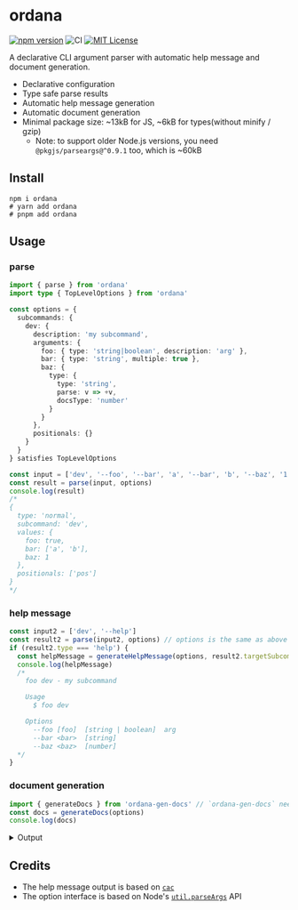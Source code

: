 # ordana

[![npm version](https://badge.fury.io/js/ordana.svg)](https://badge.fury.io/js/ordana) ![CI](https://github.com/sapphi-red/ordana/workflows/CI/badge.svg) [![MIT License](http://img.shields.io/badge/license-MIT-blue.svg?style=flat)](LICENSE)

A declarative CLI argument parser with automatic help message and document generation.

- Declarative configuration
- Type safe parse results
- Automatic help message generation
- Automatic document generation
- Minimal package size: ~13kB for JS, ~6kB for types(without minify / gzip)
  - Note: to support older Node.js versions, you need `@pkgjs/parseargs@^0.9.1` too, which is ~60kB

## Install

```shell
npm i ordana
# yarn add ordana
# pnpm add ordana
```

## Usage

### parse

```ts
import { parse } from 'ordana'
import type { TopLevelOptions } from 'ordana'

const options = {
  subcommands: {
    dev: {
      description: 'my subcommand',
      arguments: {
        foo: { type: 'string|boolean', description: 'arg' },
        bar: { type: 'string', multiple: true },
        baz: {
          type: {
            type: 'string',
            parse: v => +v,
            docsType: 'number'
          }
        }
      },
      positionals: {}
    }
  }
} satisfies TopLevelOptions

const input = ['dev', '--foo', '--bar', 'a', '--bar', 'b', '--baz', '1', 'pos'] // process.argv.slice(2)
const result = parse(input, options)
console.log(result)
/*
{
  type: 'normal',
  subcommand: 'dev',
  values: {
    foo: true,
    bar: ['a', 'b'],
    baz: 1
  },
  positionals: ['pos']
}
*/
```

### help message

```ts
const input2 = ['dev', '--help']
const result2 = parse(input2, options) // options is the same as above
if (result2.type === 'help') {
  const helpMessage = generateHelpMessage(options, result2.targetSubcommand)
  console.log(helpMessage)
  /*
    foo dev - my subcommand

    Usage
      $ foo dev

    Options
      --foo [foo]  [string | boolean]  arg
      --bar <bar>  [string]
      --baz <baz>  [number]
  */
}
```

### document generation

```ts
import { generateDocs } from 'ordana-gen-docs' // `ordana-gen-docs` needs to be installed separately
const docs = generateDocs(options)
console.log(docs)
```

<details>
<summary>Output</summary>

### `foo dev`

my subcommand

#### Usage

```bash
foo dev
```

#### Options

| Options       | Type                | Description |
| ------------- | ------------------- | ----------- |
| `--foo [foo]` | `string \| boolean` | arg         |
| `--bar <bar>` | `string`            |             |
| `--baz <baz>` | `number`            |             |

</details>

## Credits

- The help message output is based on [`cac`](https://github.com/cacjs/cac)
- The option interface is based on Node's [`util.parseArgs`](https://nodejs.org/docs/latest-v22.x/api/util.html#utilparseargsconfig) API
